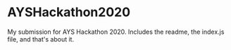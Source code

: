 # AYSHackathon2020
My submission for AYS Hackathon 2020. Includes the readme, the index.js file, and that's about it.
